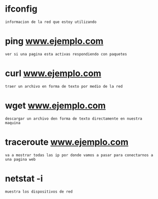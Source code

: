 # ifconfig
    informacion de la red que estoy utilizando
# ping www.ejemplo.com
    ver si una pagina esta activas respondiendo con paquetes
# curl www.ejemplo.com
    traer un archivo en forma de texto por medio de la red
# wget www.ejemplo.com
    descargar un archivo den forma de texto directamente en nuestra maquina
# traceroute www.ejemplo.com
    va a mostrar todas las ip por donde vamos a pasar para conectarnos a una pagina web
# netstat -i
    muestra los dispositivos de red